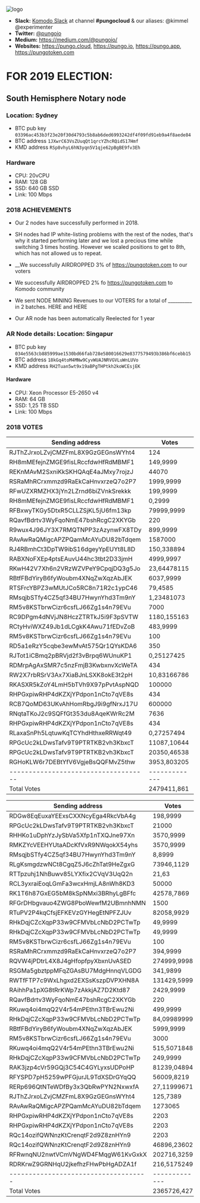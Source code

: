 ![logo](http://peer2.cloud/images/peer2cloud_logo.png "peer2cloud")

* **Slack:** [Komodo Slack](https://join.slack.com/t/komodo-platform/shared_invite/enQtMzI3MTc2MjAwNDUzLTkwN2Q3ZDkxMDlhMTY5NTg0NWI1MWMxY2YwMDRiYzNkM2JiYTc2MGRlZTc5YjlkNThkMWZhYzAyYjQ0N2UwNjU) at channel **#pungocloud** & our aliases: @kimmel @experimenter 
* **Twitter:** [@pungoio](https://twitter.com/pungo.io)
* **Medium:** https://medium.com/@pungoio/
* **Websites:** https://pungo.cloud, https://pungo.io, https://pungo.app, https://pungotoken.com 

# FOR 2019 ELECTION:

## South Hemisphere Notary node
### Location: Sydney

* BTC pub key `03396ac453b3f23e20f30d4793c5b8ab6ded6993242df4f09fd91eb9a4f8aede84`
* BTC address `1JXwrC63VsZUuqQt1qrcYZhcRQidS17Hmf`
* KMD address `RSp8vhyL6hN3yqn5V1qje62pBgBE9fv3Eh`

### Hardware

* CPU: 20vCPU
* RAM: 128 GB
* SSD: 640 GB SSD
* Link: 100 Mbps

### 2018 ACHIEVEMENTS

* Our 2 nodes have successfully performed in 2018. 

* SH nodes had IP white-listing problems with the rest of the nodes, that's why it started performing later and we lost a precious time while switching 3 times hosting. However we scaled positions to get to 8th, which has not allowed us to repeat.

* __We successfully AIRDROPPED 3% of https://pungotoken.com to our voters
* We successfully AIRDROPPED 2% fo https://pungotoken.com to Komodo community
* We sent NODE MINING Revenues to our VOTERS for a total of __________ in 2 batches. HERE and HERE
* Our AR node has been automatically Reelected for 1 year


### AR Node details: Location: Singapur

* BTC pub key `034e5563cb885999ae1530bd66fab728e580016629e8377579493b386bf6cebb15`
* BTC address `18kGq4toM4MNw9CyvWUAJNRVGVLuWnLUVo` 
* KMD address `RH2Tuan5wt9x19aBPgTHPtkh2koWCEsjEK`

#### Hardware

* CPU: Xeon Processor E5-2650 v4
* RAM: 64 GB
* SSD: 1,25 TB SSD
* Link: 100 Mbps


### 2018 VOTES

|Sending address                    	|Votes        	|
|------------------------------------	|-------------	|
| RJThZJrxoLZvjCMZFmL8X9GzGEGnsWYht4 	| 124         	|
| RH8mMEfejnZMGE9fisLRccfdwHfRdMBMF1 	| 149,9999    	|
| REKnMAvM2SxniKkSKHQAqE4aJMxy7rojzJ 	| 44070       	|
| RSRaMhRCrxmmzd9RaEkCaHnvxrzeQ7o2P7 	| 1999,9999   	|
| RFwUZXRMZHX3jYn2LZrnd6biZVnkSrekkk 	| 199,9999    	|
| RH8mMEfejnZMGE9fisLRccfdwHfRdMBMF1 	| 0,2999      	|
| RFBxwyTKGy5DtxR5CLLZSjKL5jU6fm13kp 	| 79999,9999  	|
| RQavfBdrtv3WyFqoNmE47bshRcgC2XKYGb 	| 220         	|
| R9wux4J96JY3X7RMQTNPP3zAzynwFX8TDy 	| 899,9999    	|
| RAvAwRaQMigcAPZPQamMcAYuDU82bTdqem 	| 1587000     	|
| RJ4RBmhCt3DpTW9ibS16dgeyYpEUYt8L8D 	| 150,338894  	|
| RABXNoFXEp4ptsEAuvU44hc3tbt2D33jmH 	| 4999,9997   	|
| RKwH42V7Xh6n2VRzWZVPeY9CpqjDQ3g5Jo 	| 23,64478115 	|
| RBtfFBdYiryB6fyWoubm4XNqZwXqzAbJEK 	| 6037,9999   	|
| RTSFrcYBPZ3wMUtJCo5RC8n71R2c1ypC46 	| 79,4585     	|
| RMsqjbSTfy4CZ5qf34BU7HwynYhd3Tm9nY 	| 1,23481073  	|
| RM5v8KSTbrwCizr6csfLJ66Zg1s4n79EVu 	| 7000        	|
| RC9DPgm4dNVjJN8HczZTRTkJ5i9F3pSVTW 	| 1180,155163 	|
| RCtyHviWXZ49Jb1dLCgkK4Awu71fEDvZoB 	| 483,9999    	|
| RM5v8KSTbrwCizr6csfLJ66Zg1s4n79EVu 	| 100         	|
| RD5a1eRzY5cqbe3ewMvAt575Qr1QYsKDA6 	| 350         	|
| RJTot1iCBmq2pBRVjd2f3vBrpq6WUnuKP1 	| 0,25127425  	|
| RDMrpAgAxSMR7c5nzFmjB3KwbxnvXcWeTA 	| 434         	|
| RW2X7rbRSrV3Ax7XiaBJnLSXK8okE3t2pH 	| 10,83166786 	|
| RKASXR5kZoY4LmH5bTVh9X97pPvtAspNQD 	| 100000      	|
| RHPGxpiwRHP4dKZXjYPdpon1nCto7qVE8s 	| 434         	|
| RCB7QoMD63UKvAhHomRbgJ9i9gfNrxJ17U 	| 600000      	|
| RNqtaTKoJ2c9SQFfGt353du8AqeKWrRc2M 	| 7636        	|
| RHPGxpiwRHP4dKZXjYPdpon1nCto7qVE8s 	| 434         	|
| RLaxaSnPh5LqtuwKqTCYhdHthxeRRWqt49 	| 0,27257494  	|
| RPGcUc2kLDwsTafv9T9PTRTKB2vh3KbxcT 	| 11087,10644 	|
| RPGcUc2kLDwsTafv9T9PTRTKB2vh3KbxcT 	| 20350,46538 	|
| RGHoKLW6r7DEBtYfV6VgjeBsQQFMvZ5thw 	| 3953,803205 	|
|------------------------------------	|-------------	|
|Total Votes                         	|2479411,861  	|



|Sending address                    	|Votes        	|
|------------------------------------	|-------------	|
| RDGw8EqEuxaYEExsCXXNcyEga4RkcVbA4g 	| 198,9999    	|
| RPGcUc2kLDwsTafv9T9PTRTKB2vh3KbxcT 	| 21000       	|
| RHHKo1uDphYzJySbVa5Xfp1nTXQJne97Xn 	| 3570,9999   	|
| RMKZYcVEEHYUtaADcKfVxR9NWqokX54yhs 	| 3570,9999   	|
| RMsqjbSTfy4CZ5qf34BU7HwynYhd3Tm9nY 	| 8,8999      	|
| RLgKsmgdzwNCt8CgqZ5J6cZhTat9HeZgxG 	| 73946,1129  	|
| RTTpzuhj1NhBuwv85LYXfix2CVqV3UqQ2n 	| 21,63       	|
| RCL3yxraiEoqLGmFa3wcxHmjLA8nWh8KD3 	| 50000       	|
| RK1T6h87GxEG5bM8kSpNMxi3BRhyLgBFfc 	| 42578,7869  	|
| RFGrDHbgvauo4ZWG8PboWewfM2UBmnhNMN 	| 1500        	|
| RTuPV2P4kqCfsjEFKEVzGYHegEtNPFZJUv 	| 82058,9929  	|
| RHkDqjCZcXqpP33w9CFMVbLcNbD2PCTwTp 	| 49,9999     	|
| RHkDqjCZcXqpP33w9CFMVbLcNbD2PCTwTp 	| 49,9999     	|
| RM5v8KSTbrwCizr6csfLJ66Zg1s4n79EVu 	| 100         	|
| RSRaMhRCrxmmzd9RaEkCaHnvxrzeQ7o2P7 	| 394,9999    	|
| RQVW4jPDtrL4X8J4gHfopfpyXbxnUvASED 	| 274999,9998 	|
| RSGMa5gbztppMFqZGAsBU7MdgHnnqVLGDG 	| 341,9899    	|
| RWTfFTP7c9WxLhgxd2EXSsKszpDVPXHN8A 	| 131429,5999 	|
| RAihhPa1pXG8tRrKWp7zAkkjAZ7D2Ktd87 	| 2429,9999   	|
| RQavfBdrtv3WyFqoNmE47bshRcgC2XKYGb 	| 220         	|
| RKuwq4oi4mqQ2V4r54mPEthn3TBrEwu2Ni 	| 499,9999    	|
| RHkDqjCZcXqpP33w9CFMVbLcNbD2PCTwTp 	| 84,09989999 	|
| RBtfFBdYiryB6fyWoubm4XNqZwXqzAbJEK 	| 5999,9999   	|
| RM5v8KSTbrwCizr6csfLJ66Zg1s4n79EVu 	| 3000        	|
| RKuwq4oi4mqQ2V4r54mPEthn3TBrEwu2Ni 	| 515,5071848 	|
| RHkDqjCZcXqpP33w9CFMVbLcNbD2PCTwTp 	| 249,9999    	|
| RAK3jzp4cVr59GQj3C54C4GYLyxsUDPoHP 	| 81239,04894 	|
| RFYSPD7pH5259wPFGjurJL9TdXSDrGYqQQ 	| 56009,8219  	|
| RERp696QtNTeWDfBy3x3QbRwPYN2NxwxfA 	| 27,11999671 	|
| RJThZJrxoLZvjCMZFmL8X9GzGEGnsWYht4 	| 125,7389    	|
| RAvAwRaQMigcAPZPQamMcAYuDU82bTdqem 	| 1273065     	|
| RHPGxpiwRHP4dKZXjYPdpon1nCto7qVE8s 	| 2203        	|
| RHPGxpiwRHP4dKZXjYPdpon1nCto7qVE8s 	| 2203        	|
| RQc14ozifQWNnzKtCrenqtF2d9Z8znHYn9 	| 2203        	|
| RQc14ozifQWNnzKtCrenqtF2d9Z8znHYn9 	| 46896,23602 	|
| RFRwnqNU2nwtVCmVNgWD4FMqgW61KvGxkX 	| 202716,3259 	|
| RDRKrwZ9GRNHqU2jkefhzFHwPbHgADZA1f 	| 216,5175249 	|
|------------------------------------	|-------------	|
|Total Votes                         	|2365726,427  	|
